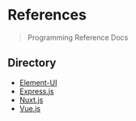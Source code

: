 # References

> Programming Reference Docs

## Directory
* [Element-UI](./docs/ElementUI)
* [Express.js](./docs/express-js.md)
* [Nuxt.js](./docs/nuxt-js.md)
* [Vue.js](./docs/vue-js.md)
